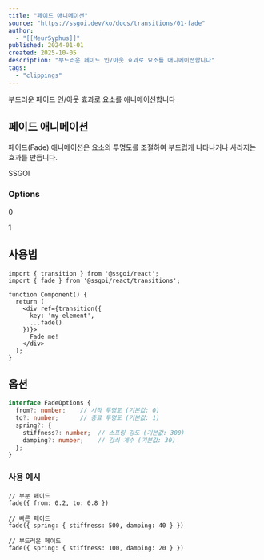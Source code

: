 ```yaml
---
title: "페이드 애니메이션"
source: "https://ssgoi.dev/ko/docs/transitions/01-fade"
author:
  - "[[MeurSyphus]]"
published: 2024-01-01
created: 2025-10-05
description: "부드러운 페이드 인/아웃 효과로 요소를 애니메이션합니다"
tags:
  - "clippings"
---
```

부드러운 페이드 인/아웃 효과로 요소를 애니메이션합니다

## 페이드 애니메이션

페이드(Fade) 애니메이션은 요소의 투명도를 조절하여 부드럽게 나타나거나 사라지는 효과를 만듭니다.

SSGOI

### Options

0

1

## 사용법

```tsx
import { transition } from '@ssgoi/react';
import { fade } from '@ssgoi/react/transitions';

function Component() {
  return (
    <div ref={transition({
      key: 'my-element',
      ...fade()
    })}>
      Fade me!
    </div>
  );
}
```

## 옵션

```typescript
interface FadeOptions {
  from?: number;    // 시작 투명도 (기본값: 0)
  to?: number;      // 종료 투명도 (기본값: 1)
  spring?: {
    stiffness?: number;  // 스프링 강도 (기본값: 300)
    damping?: number;    // 감쇠 계수 (기본값: 30)
  };
}
```

### 사용 예시

```tsx
// 부분 페이드
fade({ from: 0.2, to: 0.8 })

// 빠른 페이드
fade({ spring: { stiffness: 500, damping: 40 } })

// 부드러운 페이드
fade({ spring: { stiffness: 100, damping: 20 } })
```